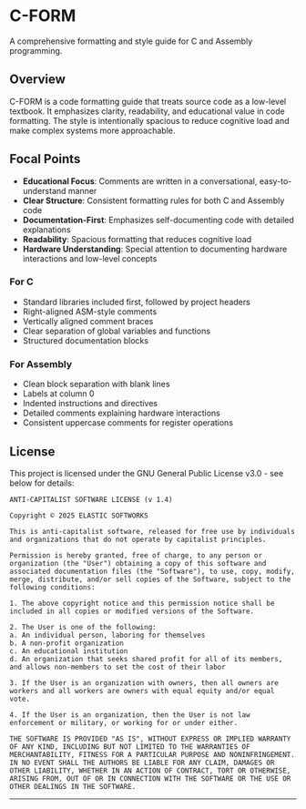 # C-FORM

A comprehensive formatting and style guide for C and Assembly programming.

## Overview

C-FORM is a code formatting guide that treats source code as a low-level textbook. It emphasizes clarity, readability, and educational value in code formatting. The style is intentionally spacious to reduce cognitive load and make complex systems more approachable.

## Focal Points

- **Educational Focus**: Comments are written in a conversational, easy-to-understand manner
- **Clear Structure**: Consistent formatting rules for both C and Assembly code
- **Documentation-First**: Emphasizes self-documenting code with detailed explanations
- **Readability**: Spacious formatting that reduces cognitive load
- **Hardware Understanding**: Special attention to documenting hardware interactions and low-level concepts

### For C
- Standard libraries included first, followed by project headers
- Right-aligned ASM-style comments
- Vertically aligned comment braces
- Clear separation of global variables and functions
- Structured documentation blocks

### For Assembly
- Clean block separation with blank lines
- Labels at column 0
- Indented instructions and directives
- Detailed comments explaining hardware interactions
- Consistent uppercase comments for register operations

## License

This project is licensed under the GNU General Public License v3.0 - see below for details:

```text
ANTI-CAPITALIST SOFTWARE LICENSE (v 1.4)

Copyright © 2025 ELASTIC SOFTWORKS

This is anti-capitalist software, released for free use by individuals and organizations that do not operate by capitalist principles.

Permission is hereby granted, free of charge, to any person or organization (the "User") obtaining a copy of this software and associated documentation files (the "Software"), to use, copy, modify, merge, distribute, and/or sell copies of the Software, subject to the following conditions:

1. The above copyright notice and this permission notice shall be included in all copies or modified versions of the Software.

2. The User is one of the following:
a. An individual person, laboring for themselves
b. A non-profit organization
c. An educational institution
d. An organization that seeks shared profit for all of its members, and allows non-members to set the cost of their labor

3. If the User is an organization with owners, then all owners are workers and all workers are owners with equal equity and/or equal vote.

4. If the User is an organization, then the User is not law enforcement or military, or working for or under either.

THE SOFTWARE IS PROVIDED "AS IS", WITHOUT EXPRESS OR IMPLIED WARRANTY OF ANY KIND, INCLUDING BUT NOT LIMITED TO THE WARRANTIES OF MERCHANTABILITY, FITNESS FOR A PARTICULAR PURPOSE AND NONINFRINGEMENT. IN NO EVENT SHALL THE AUTHORS BE LIABLE FOR ANY CLAIM, DAMAGES OR OTHER LIABILITY, WHETHER IN AN ACTION OF CONTRACT, TORT OR OTHERWISE, ARISING FROM, OUT OF OR IN CONNECTION WITH THE SOFTWARE OR THE USE OR OTHER DEALINGS IN THE SOFTWARE.
```

---
